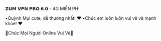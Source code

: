  𝗭𝗨𝗠 𝗩𝗣𝗡 𝗣𝗥𝗢 𝟲.𝟬 - 4G MIỄN PHÍ

▪️Quỳnh Mụi cute, dễ thương nhất!  ♥ 
▪️Chúc em luôn luôn vui vẻ và mạnh khỏe!  ♥ 

💓Chúc Mọi Người Online Vui Vẻ💓

